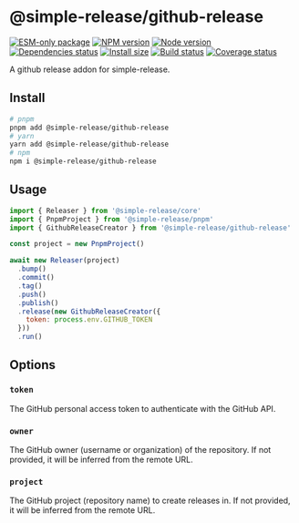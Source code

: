 # @simple-release/github-release

[![ESM-only package][package]][package-url]
[![NPM version][npm]][npm-url]
[![Node version][node]][node-url]
[![Dependencies status][deps]][deps-url]
[![Install size][size]][size-url]
[![Build status][build]][build-url]
[![Coverage status][coverage]][coverage-url]

[package]: https://img.shields.io/badge/package-ESM--only-ffe536.svg
[package-url]: https://nodejs.org/api/esm.html

[npm]: https://img.shields.io/npm/v/@simple-release/github-release.svg
[npm-url]: https://www.npmjs.com/package/@simple-release/github-release

[node]: https://img.shields.io/node/v/@simple-release/github-release.svg
[node-url]: https://nodejs.org

[deps]: https://img.shields.io/librariesio/release/npm/@simple-release/github-release
[deps-url]: https://libraries.io/npm/@simple-release%2Fcore/tree

[size]: https://packagephobia.com/badge?p=@simple-release/github-release
[size-url]: https://packagephobia.com/result?p=@simple-release/github-release

[build]: https://img.shields.io/github/actions/workflow/status/TrigenSoftware/simple-release-tools/tests.yml?branch=main
[build-url]: https://github.com/TrigenSoftware/simple-release-tools/actions

[coverage]: https://coveralls.io/repos/github/TrigenSoftware/simple-release-tools/badge.svg?branch=main
[coverage-url]: https://coveralls.io/github/TrigenSoftware/simple-release-tools?branch=main

A github release addon for simple-release.

## Install

```bash
# pnpm
pnpm add @simple-release/github-release
# yarn
yarn add @simple-release/github-release
# npm
npm i @simple-release/github-release
```

## Usage

```js
import { Releaser } from '@simple-release/core'
import { PnpmProject } from '@simple-release/pnpm'
import { GithubReleaseCreator } from '@simple-release/github-release'

const project = new PnpmProject()

await new Releaser(project)
  .bump()
  .commit()
  .tag()
  .push()
  .publish()
  .release(new GithubReleaseCreator({
    token: process.env.GITHUB_TOKEN
  }))
  .run()
```

## Options

### `token`

The GitHub personal access token to authenticate with the GitHub API.

### `owner`

The GitHub owner (username or organization) of the repository. If not provided, it will be inferred from the remote URL.

### `project`

The GitHub project (repository name) to create releases in. If not provided, it will be inferred from the remote URL.
